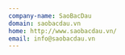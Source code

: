 ```yaml
---
company-name: SaoBacDau
domain: saobacdau.vn
home: http://www.saobacdau.vn/
email: info@saobacdau.vn
---
```




